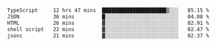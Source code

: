 <!--START_SECTION:waka-->

```txt
TypeScript     12 hrs 47 mins  █████████████████████▒░░░   85.15 %
JSON           36 mins         █░░░░░░░░░░░░░░░░░░░░░░░░   04.08 %
HTML           26 mins         ▓░░░░░░░░░░░░░░░░░░░░░░░░   02.91 %
shell script   22 mins         ▓░░░░░░░░░░░░░░░░░░░░░░░░   02.47 %
jsonc          21 mins         ▓░░░░░░░░░░░░░░░░░░░░░░░░   02.37 %
```

<!--END_SECTION:waka-->

